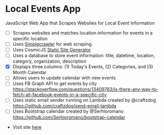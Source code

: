 # Local Events App
JavaScript Web App that Scrapes Websites for Local Event Information

-[ ] Scrapes websites and matches location information for events in a specific location
-[ ] Uses [Simplecrawler](https://github.com/simplecrawler/simplecrawler) for web scraping
-[ ] Uses CosmicJS [Static Site Generator](https://github.com/cosmicjs/static-website)
-[ ] Uses a database to store event information: title, datetime, location, category, organization, description
-[X] Displays three columns: (1) Today's Events, (2) Categories, and (3) Month Calendar
-[ ] Allows users to update calendar with new events
-[ ] Uses FB Graph API to get events by city https://stackoverflow.com/questions/13409763/is-there-any-way-to-fetch-all-facebook-events-in-a-specific-city
-[ ] Uses static email sender running on Lambda created by @craftzdog https://github.com/craftzdog/send-email-lambda
-[ ] Uses Bootstrap calendar created by @Serhioromano https://github.com/Serhioromano/bootstrap-calendar

* Visit site [here](http://danstrong.tech/local-events-app/)
